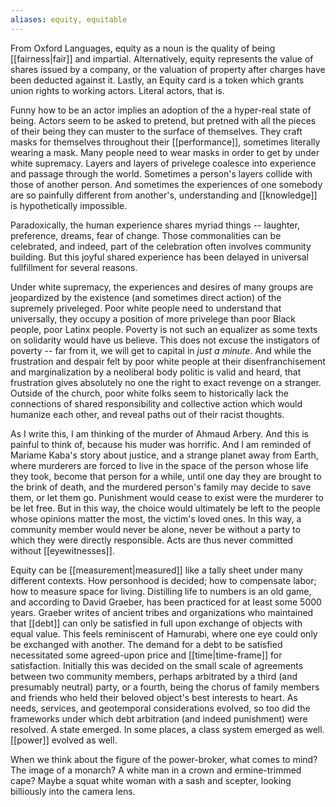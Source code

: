 ```yaml
---
aliases: equity, equitable
---
```


From Oxford Languages, equity as a noun is the quality of being [[fairness|fair]] and impartial. Alternatively, equity represents the value of shares issued by a company, or the valuation of property after charges have been deducted against it. Lastly, an Equity card is a token which grants union rights to working actors. Literal actors, that is.

Funny how to be an actor implies an adoption of the a hyper-real state of being. Actors seem to be asked to pretend, but pretned with all the pieces of their being they can muster to the surface of themselves. They craft masks for themselves throughout their [[performance]], sometimes literally wearing a mask. Many people need to wear masks in order to get by under white supremacy. Layers and layers of privelege coalesce into experience and passage through the world. Sometimes a person's layers collide with those of another person. And sometimes the experiences of one somebody are so painfully different from another's, understanding and [[knowledge]] is hypothetically impossible. 

Paradoxically, the human experience shares myriad things -- laughter, preference, dreams, fear of change. Those commonalities can be celebrated, and indeed, part of the celebration often involves community building. But this joyful shared experience has been delayed in universal fullfillment for several reasons.

Under white supremacy, the experiences and desires of many groups are jeopardized by the existence (and sometimes direct action) of the supremely priveleged. Poor white people need to understand that universally, they occupy a position of more privelege than poor Black people, poor Latinx people. Poverty is not such an equalizer as some texts on solidarity would have us believe. This does not excuse the instigators of poverty -- far from it, we will get to capital in *just a minute*. And while the frustration and despair felt by poor white people at their disenfranchisement and marginalization by a neoliberal body politic is valid and heard, that frustration gives absolutely no one the right to exact revenge on a stranger. Outside of the church, poor white folks seem to historically lack the connections of shared responsibility and collective action which would humanize each other, and reveal paths out of their racist thoughts. 

As I write this, I am thinking of the murder of Ahmaud Arbery. And this is painful to think of, because his muder was horrific. And I am reminded of Mariame Kaba's story about justice, and a strange planet away from Earth, where murderers are forced to live in the space of the person whose life they took, become that person for a while, until one day they are brought to the brink of death, and the murdered person's family may decide to save them, or let them go. Punishment would cease to exist were the murderer to be let free. But in this way, the choice would ultimately be left to the people whose opinions matter the most, the victim's loved ones. In this way, a community member would never be alone, never be without a party to which they were directly responsible. Acts are thus never committed without [[eyewitnesses]].

Equity can be [[measurement|measured]] like a tally sheet under many different contexts. How personhood is decided; how to compensate labor; how to measure space for living. Distilling life to numbers is an old game, and according to David Graeber, has been practiced for at least some 5000 years. Graeber writes of ancient tribes and organizations who maintained that [[debt]] can only be satisfied in full upon exchange of objects with equal value. This feels reminiscent of Hamurabi, where one eye could only be exchanged with another. The demand for a debt to be satisfied necessitated some agreed-upon price and [[time|time-frame]] for satisfaction. Initially this was decided on the small scale of agreements between two community members, perhaps arbitrated by a third (and presumably neutral) party, or a fourth, being the chorus of family members and friends who held their beloved object's best interests to heart. As needs, services, and geotemporal considerations evolved, so too did the frameworks under which debt arbitration (and indeed punishment) were resolved. A state emerged. In some places, a class system emerged as well. [[power]] evolved as well.

When we think about the figure of the power-broker, what comes to mind? The image of a monarch? A white man in a crown and ermine-trimmed cape? Maybe a squat white woman with a sash and scepter, looking billiously into the camera lens. 